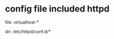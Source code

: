 config file included httpd
==========================

file:
    virtualhost-*

dir:
    /etc/httpd/conf.d/*
